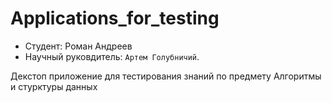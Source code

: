 # Applications_for_testing


* Студент: Роман Андреев
* Научный руковдитель: `Артем Голубничий`.

Декстоп приложение для тестирования знаний по предмету Алгоритмы и стурктуры данных
